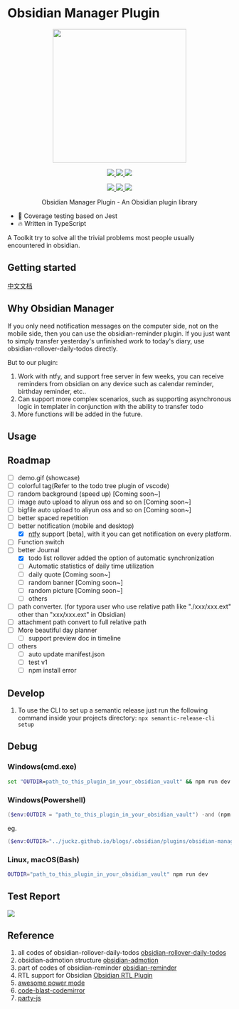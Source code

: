 # Obsidian Manager Plugin

<p align="center">
  <img width="300px" src="https://avatars.githubusercontent.com/u/65011256?s=280&v=4">
</p>

<p align="center">
  <a href="https://github.com/semantic-release/semantic-release">
    <img src="https://img.shields.io/badge/%20%20%F0%9F%93%A6%F0%9F%9A%80-semantic--release-e10079.svg">
  </a>
  <a href="https://npmcharts.com/compare/obsidian-manager?minimal=true">
    <img src="https://img.shields.io/npm/dm/obsidian-manager.svg">
  </a>
  <a href="https://codecov.io/gh/JuckZ/obsidian-manager" >
    <img src="https://codecov.io/gh/JuckZ/obsidian-manager/branch/master/graph/badge.svg?token=D6DI2HRC5Q"/>
  </a>
  <br>
</p>

<p align="center">
  <a href="https://www.npmjs.org/package/obsidian-manager">
    <img src="https://img.shields.io/npm/v/obsidian-manager/latest.svg">
  </a>
  <a href="https://www.npmjs.org/package/obsidian-manager">
    <img src="https://img.shields.io/npm/v/obsidian-manager/next.svg">
  </a>
  <a href="https://www.npmjs.org/package/obsidian-manager">
    <img src="https://img.shields.io/npm/v/obsidian-manager/beta.svg">
  </a>
</p>

<p align="center">Obsidian Manager Plugin - An Obsidian plugin library</p>

- 💪 Coverage testing based on Jest
- 🔥 Written in TypeScript

A Toolkit try to solve all the trivial problems most people usually encountered in obsidian.

## Getting started

[中文文档](./README_cn.md)

## Why Obsidian Manager

If you only need notification messages on the computer side, not on the mobile side, then you can use the obsidian-reminder plugin.
If you just want to simply transfer yesterday's unfinished work to today's diary, use obsidian-rollover-daily-todos directly.

But to our plugin:

1. Work with ntfy, and support free server in few weeks, you can receive reminders from obsidian on any device such as calendar reminder, birthday reminder, etc..
2. Can support more complex scenarios, such as supporting asynchronous logic in templater in conjunction with the ability to transfer todo
3. More functions will be added in the future.

## Usage

## Roadmap

- [ ] demo.gif (showcase)
- [ ] colorful tag(Refer to the todo tree plugin of vscode)
- [ ] random background (speed up) [Coming soon~]
- [ ] image auto upload to aliyun oss and so on [Coming soon~]
- [ ] bigfile auto upload to aliyun oss and so on [Coming soon~]
- [ ] better spaced repetition
- [ ] better notification (mobile and desktop)
  - [x] [ntfy](https://ntfy.sh/docs/) support [beta], with it you can get notification on every platform.
- [ ] Function switch
- [ ] better Journal
  - [x] todo list rollover added the option of automatic synchronization
  - [ ] Automatic statistics of daily time utilization
  - [ ] daily quote [Coming soon~]
  - [ ] random banner [Coming soon~]
  - [ ] random picture [Coming soon~]
  - [ ] others
- [ ] path converter. (for typora user who use relative path like "./xxx/xxx.ext" other than "xxx/xxx.ext" in Obsidian)
- [ ] attachment path convert to full relative path
- [ ] More beautiful day planner
  - [ ] support preview doc in timeline
- [ ] others
  - [ ] auto update manifest.json
  - [ ] test v1
  - [ ] npm install error

## Develop

1. To use the CLI to set up a semantic release just run the following command inside your projects directory: `npx semantic-release-cli setup`

## Debug

### Windows(cmd.exe)

```cmd
set "OUTDIR=path_to_this_plugin_in_your_obsidian_vault" && npm run dev
```

### Windows(Powershell)

```powershell
($env:OUTDIR = "path_to_this_plugin_in_your_obsidian_vault") -and (npm run dev)
```

eg.

```powershell
($env:OUTDIR="../juckz.github.io/blogs/.obsidian/plugins/obsidian-manager") -and (npm run dev)
```

### Linux, macOS(Bash)

```bash
OUTDIR="path_to_this_plugin_in_your_obsidian_vault" npm run dev
```

## Test Report

<img src="https://codecov.io/gh/JuckZ/obsidian-manager/branch/master/graphs/sunburst.svg?token=D6DI2HRC5Q"/>

## Reference

1. all codes of obsidian-rollover-daily-todos [obsidian-rollover-daily-todos](https://github.com/lumoe/obsidian-rollover-daily-todos)
2. obsidian-admotion structure [obsidian-admotion](https://github.com/valentine195/obsidian-admonition)
3. part of codes of obsidian-reminder [obsidian-reminder](https://github.com/uphy/obsidian-reminder)
4. RTL support for Obsidian [Obsidian RTL Plugin](https://github.com/esm7/obsidian-rtl)
5. [awesome power mode](https://github.com/codeinthedark/awesome-power-mode)
6. [code-blast-codemirror](https://github.com/chinchang/code-blast-codemirror)
7. [party-js](https://github.com/yiliansource/party-js)

